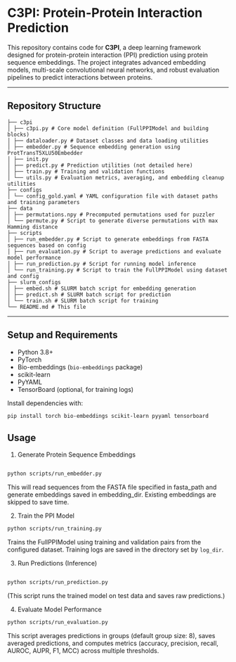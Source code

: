 # C3PI: Protein-Protein Interaction Prediction

This repository contains code for **C3PI**, a deep learning framework designed for protein-protein interaction (PPI) prediction using protein sequence embeddings. The project integrates advanced embedding models, multi-scale convolutional neural networks, and robust evaluation pipelines to predict interactions between proteins.

---

## Repository Structure
```
├── c3pi
│ ├── c3pi.py # Core model definition (FullPPIModel and building blocks)
│ ├── dataloader.py # Dataset classes and data loading utilities
│ ├── embedder.py # Sequence embedding generation using ProtTransT5XLU50Embedder
│ ├── init.py
│ ├── predict.py # Prediction utilities (not detailed here)
│ ├── train.py # Training and validation functions
│ └── utils.py # Evaluation metrics, averaging, and embedding cleanup utilities
├── configs
│ └── config_gold.yaml # YAML configuration file with dataset paths and training parameters
├── data
│ ├── permutations.npy # Precomputed permutations used for puzzler
│ └── permute.py # Script to generate diverse permutations with max Hamming distance
├── scripts
│ ├── run_embedder.py # Script to generate embeddings from FASTA sequences based on config
│ ├── run_evaluation.py # Script to average predictions and evaluate model performance
│ ├── run_prediction.py # Script for running model inference
│ └── run_training.py # Script to train the FullPPIModel using dataset and config
├── slurm_configs
│ ├── embed.sh # SLURM batch script for embedding generation
│ ├── predict.sh # SLURM batch script for prediction
│ └── train.sh # SLURM batch script for training
└── README.md # This file
```


---

## Setup and Requirements

- Python 3.8+
- PyTorch
- Bio-embeddings (`bio-embeddings` package)
- scikit-learn
- PyYAML
- TensorBoard (optional, for training logs)

Install dependencies with:

```bash
pip install torch bio-embeddings scikit-learn pyyaml tensorboard
```

## Usage
1. Generate Protein Sequence Embeddings
``` bash

python scripts/run_embedder.py
```
This will read sequences from the FASTA file specified in fasta_path and generate embeddings saved in embedding_dir. Existing embeddings are skipped to save time.

2. Train the PPI Model
``` bash
python scripts/run_training.py
```
Trains the FullPPIModel using training and validation pairs from the configured dataset. Training logs are saved in the directory set by `log_dir`.

3. Run Predictions (Inference)
```bash

python scripts/run_prediction.py
```
(This script runs the trained model on test data and saves raw predictions.)

4. Evaluate Model Performance
```bash
python scripts/run_evaluation.py
```
This script averages predictions in groups (default group size: 8), saves averaged predictions, and computes metrics (accuracy, precision, recall, AUROC, AUPR, F1, MCC) across multiple thresholds.

